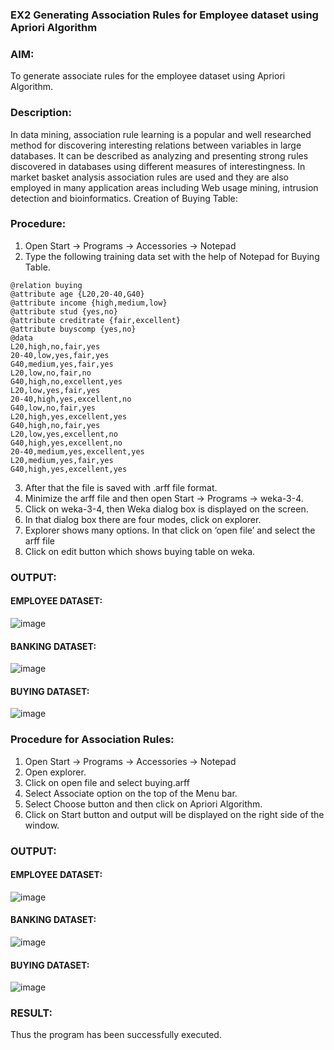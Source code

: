 ### EX2 Generating Association Rules for Employee dataset using Apriori Algorithm
### AIM: 
To generate associate rules for the employee dataset using Apriori Algorithm.
### Description:
In data mining, association rule learning is a popular and well researched method for discovering interesting
relations between variables in large databases. It can be described as analyzing and presenting strong rules discovered
in databases using different measures of interestingness. In market basket analysis association rules are used and they
are also employed in many application areas including Web usage mining, intrusion detection and bioinformatics.
Creation of Buying Table:
### Procedure:
1) Open Start -> Programs -> Accessories -> Notepad
2) Type the following training data set with the help of Notepad for Buying Table.

```
@relation buying
@attribute age {L20,20-40,G40}
@attribute income {high,medium,low}
@attribute stud {yes,no}
@attribute creditrate {fair,excellent}
@attribute buyscomp {yes,no}
@data
L20,high,no,fair,yes
20-40,low,yes,fair,yes
G40,medium,yes,fair,yes
L20,low,no,fair,no
G40,high,no,excellent,yes
L20,low,yes,fair,yes
20-40,high,yes,excellent,no
G40,low,no,fair,yes
L20,high,yes,excellent,yes
G40,high,no,fair,yes
L20,low,yes,excellent,no
G40,high,yes,excellent,no
20-40,medium,yes,excellent,yes
L20,medium,yes,fair,yes
G40,high,yes,excellent,yes
```
3) After that the file is saved with .arff file format.
4) Minimize the arff file and then open Start -> Programs -> weka-3-4.
5) Click on weka-3-4, then Weka dialog box is displayed on the screen.
6) In that dialog box there are four modes, click on explorer.
7) Explorer shows many options. In that click on ‘open file’ and select the arff file
8) Click on edit button which shows buying table on weka.
### OUTPUT:
#### EMPLOYEE DATASET:
![image](https://github.com/dharanielango/WDM_EXP2/assets/94530523/eaae22bc-92f3-4f05-a6e8-d02ec17a2f25)
#### BANKING DATASET:
![image](https://github.com/dharanielango/WDM_EXP2/assets/94530523/4c10d94c-ce4d-4a15-8ece-c68be5f7a0ab)
#### BUYING DATASET:
![image](https://github.com/dharanielango/WDM_EXP2/assets/94530523/1cc33ee4-7336-4dbc-8c4d-d482e042829c)

### Procedure for Association Rules:
1) Open Start -> Programs -> Accessories -> Notepad
2) Open explorer.
3) Click on open file and select buying.arff
4) Select Associate option on the top of the Menu bar.
5) Select Choose button and then click on Apriori Algorithm.
6) Click on Start button and output will be displayed on the right side of the window.

### OUTPUT:
#### EMPLOYEE DATASET:
![image](https://github.com/dharanielango/WDM_EXP2/assets/94530523/fd18a4e7-4c0e-4b53-b3f2-0dd96fdbf008)
#### BANKING DATASET:
![image](https://github.com/dharanielango/WDM_EXP2/assets/94530523/19f8aad3-1037-445e-b0da-e4fda499a168)
#### BUYING DATASET:
![image](https://github.com/dharanielango/WDM_EXP2/assets/94530523/890f1aae-90d4-46b8-b9e5-b1fab44cf21f)

### RESULT: 
Thus the program has been successfully executed.
